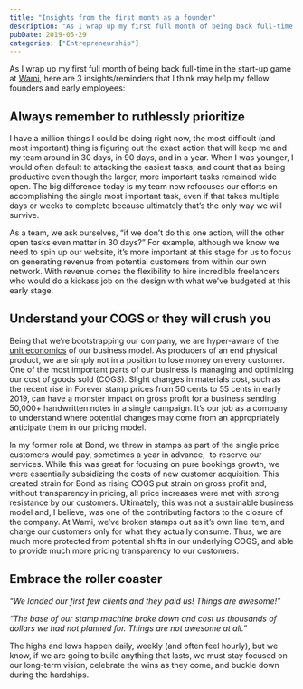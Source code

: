 ```yaml
---
title: "Insights from the first month as a founder"
description: "As I wrap up my first full month of being back full-time in the start-up game at [Wami](https://wami.io), here are 3 insights/reminders that I think may help my"
pubDate: 2019-05-29
categories: ["Entrepreneurship"]
---
```


As I wrap up my first full month of being back full-time in the start-up game at [Wami](https://wami.io), here are 3 insights/reminders that I think may help my fellow founders and early employees:

## **Always remember to ruthlessly prioritize**

I have a million things I could be doing right now, the most difficult (and most important) thing is figuring out the exact action that will keep me and my team around in 30 days, in 90 days, and in a year. When I was younger, I would often default to attacking the easiest tasks, and count that as being productive even though the larger, more important tasks remained wide open. The big difference today is my team now refocuses our efforts on accomplishing the single most important task, even if that takes multiple days or weeks to complete because ultimately that’s the only way we will survive.

As a team, we ask ourselves, “if we don’t do this one action, will the other open tasks even matter in 30 days?” For example, although we know we need to spin up our website, it’s more important at this stage for us to focus on generating revenue from potential customers from within our own network. With revenue comes the flexibility to hire incredible freelancers who would do a kickass job on the design with what we’ve budgeted at this early stage.

## **Understand your COGS or they will crush you**

Being that we’re bootstrapping our company, we are hyper-aware of the [unit economics](https://www.toptal.com/finance/interim-cfos/unit-economics) of our business model. As producers of an end physical product, we are simply not in a position to lose money on every customer. One of the most important parts of our business is managing and optimizing our cost of goods sold (COGS). Slight changes in materials cost, such as the recent rise in Forever stamp prices from 50 cents to 55 cents in early 2019, can have a monster impact on gross profit for a business sending 50,000+ handwritten notes in a single campaign. It’s our job as a company to understand where potential changes may come from an appropriately anticipate them in our pricing model.

In my former role at Bond, we threw in stamps as part of the single price customers would pay, sometimes a year in advance,  to reserve our services. While this was great for focusing on pure bookings growth, we were essentially subsidizing the costs of new customer acquisition. This created strain for Bond as rising COGS put strain on gross profit and, without transparency in pricing, all price increases were met with strong resistance by our customers. Ultimately, this was not a sustainable business model and, I believe, was one of the contributing factors to the closure of the company. At Wami, we’ve broken stamps out as it’s own line item, and charge our customers only for what they actually consume. Thus, we are much more protected from potential shifts in our underlying COGS, and able to provide much more pricing transparency to our customers.

## **Embrace the roller coaster**

_“We landed our first few clients and they paid us! Things are awesome!”_

  
_“The base of our stamp machine broke down and cost us thousands of dollars we had not planned for. Things are not awesome at all.”_

The highs and lows happen daily, weekly (and often feel hourly), but we know, if we are going to build anything that lasts, we must stay focused on our long-term vision, celebrate the wins as they come, and buckle down during the hardships.